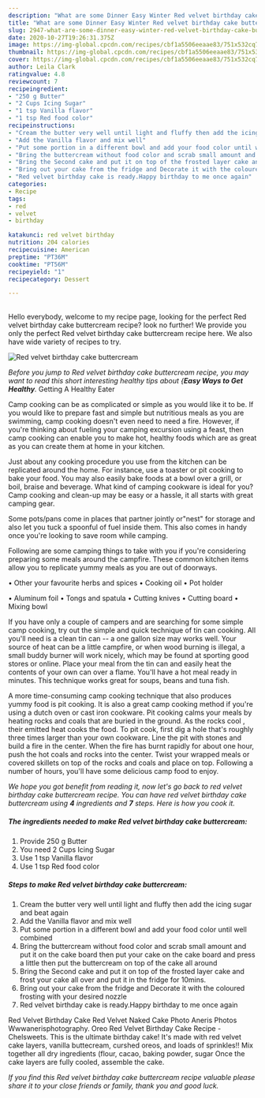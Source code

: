 ```yaml
---
description: "What are some Dinner Easy Winter Red velvet birthday cake buttercream"
title: "What are some Dinner Easy Winter Red velvet birthday cake buttercream"
slug: 2947-what-are-some-dinner-easy-winter-red-velvet-birthday-cake-buttercream
date: 2020-10-27T19:26:31.375Z
image: https://img-global.cpcdn.com/recipes/cbf1a5506eeaae83/751x532cq70/red-velvet-birthday-cake-buttercream-recipe-main-photo.jpg
thumbnail: https://img-global.cpcdn.com/recipes/cbf1a5506eeaae83/751x532cq70/red-velvet-birthday-cake-buttercream-recipe-main-photo.jpg
cover: https://img-global.cpcdn.com/recipes/cbf1a5506eeaae83/751x532cq70/red-velvet-birthday-cake-buttercream-recipe-main-photo.jpg
author: Leila Clark
ratingvalue: 4.8
reviewcount: 7
recipeingredient:
- "250 g Butter"
- "2 Cups Icing Sugar"
- "1 tsp Vanilla flavor"
- "1 tsp Red food color"
recipeinstructions:
- "Cream the butter very well until light and fluffy then add the icing sugar and beat again"
- "Add the Vanilla flavor and mix well"
- "Put some portion in a different bowl and add your food color until well combined"
- "Bring the buttercream without food color and scrab small amount and put it on the cake board then put your cake on the cake board and press a little then put the buttercream on top of the cake all around"
- "Bring the Second cake and put it on top of the frosted layer cake and frost your cake all over and put it in the fridge for 10mins."
- "Bring out your cake from the fridge and Decorate it with the coloured frosting with your desired nozzle"
- "Red velvet birthday cake is ready.Happy birthday to me once again"
categories:
- Recipe
tags:
- red
- velvet
- birthday

katakunci: red velvet birthday 
nutrition: 204 calories
recipecuisine: American
preptime: "PT36M"
cooktime: "PT56M"
recipeyield: "1"
recipecategory: Dessert

---
```

<br>
Hello everybody, welcome to my recipe page, looking for the perfect Red velvet birthday cake buttercream recipe? look no further! We provide you only the perfect Red velvet birthday cake buttercream recipe here. We also have wide variety of recipes to try.
<br>


![Red velvet birthday cake buttercream](https://img-global.cpcdn.com/recipes/cbf1a5506eeaae83/751x532cq70/red-velvet-birthday-cake-buttercream-recipe-main-photo.jpg)

<i>Before you jump to Red velvet birthday cake buttercream recipe, you may want to read this short interesting healthy tips about {<strong>Easy Ways to Get Healthy</strong>.</i>
Getting A Healthy Eater

    
Camp cooking can be as complicated or simple as you would like it to be. If you would like to prepare fast and simple but nutritious meals as you are swimming, camp cooking doesn't even need to need a fire. However, if you're thinking about fueling your camping excursion using a feast, then camp cooking can enable you to make hot, healthy foods which are as great as you can create them at home in your kitchen.

 Just about any cooking procedure you use from the kitchen can be replicated around the home. For instance, use a toaster or pit cooking to bake your food. You may also easily bake foods at a bowl over a grill, or boil, braise and beverage. What kind of camping cookware is ideal for you? Camp cooking and clean-up may be easy or a hassle, it all starts with great camping gear.

Some pots/pans come in places that partner jointly or"nest" for storage and also let you tuck a spoonful of fuel inside them. This also comes in handy once you're looking to save room while camping.

Following are some camping things to take with you if you're considering preparing some meals around the campfire. These common kitchen items allow you to replicate yummy meals as you are out of doorways.


• Other your favourite herbs and spices
• Cooking oil
• Pot holder

• Aluminum foil
• Tongs and spatula
• Cutting knives
• Cutting board
• Mixing bowl


If you have only a couple of campers and are searching for some simple camp cooking, try out the simple and quick technique of tin can cooking. All you'll need is a clean tin can -- a one gallon size may works well. Your source of heat can be a little campfire, or when wood burning is illegal, a small buddy burner will work nicely, which may be found at sporting good stores or online. Place your meal from the tin can and easily heat the contents of your own can over a flame. You'll have a hot meal ready in minutes.  This technique works great for soups, beans and tuna fish.

A more time-consuming camp cooking technique that also produces yummy food is pit cooking.  It is also a great camp cooking method if you're using a dutch oven or cast iron cookware. Pit cooking calms your meals by heating rocks and coals that are buried in the ground. As the rocks cool , their emitted heat cooks the food. To pit cook, first dig a hole that's roughly three times larger than your own cookware. Line the pit with stones and build a fire in the center. When the fire has burnt rapidly for about one hour, push the hot coals and rocks into the center. Twist your wrapped meals or covered skillets on top of the rocks and coals and place on top. Following a number of hours, you'll have some delicious camp food to enjoy.


<i>We hope you got benefit from reading it, now let's go back to red velvet birthday cake buttercream recipe. You can have red velvet birthday cake buttercream using <strong>4</strong> ingredients and <strong>7</strong> steps. Here is how you cook it.
</i>

##### The ingredients needed to make Red velvet birthday cake buttercream:

1. Provide 250 g Butter
1. You need 2 Cups Icing Sugar
1. Use 1 tsp Vanilla flavor
1. Use 1 tsp Red food color


##### Steps to make Red velvet birthday cake buttercream:

1. Cream the butter very well until light and fluffy then add the icing sugar and beat again
1. Add the Vanilla flavor and mix well
1. Put some portion in a different bowl and add your food color until well combined
1. Bring the buttercream without food color and scrab small amount and put it on the cake board then put your cake on the cake board and press a little then put the buttercream on top of the cake all around
1. Bring the Second cake and put it on top of the frosted layer cake and frost your cake all over and put it in the fridge for 10mins.
1. Bring out your cake from the fridge and Decorate it with the coloured frosting with your desired nozzle
1. Red velvet birthday cake is ready.Happy birthday to me once again


Red Velvet Birthday Cake Red Velvet Naked Cake Photo Aneris Photos Wwwanerisphotography. Oreo Red Velvet Birthday Cake Recipe - Chelsweets. This is the ultimate birthday cake! It&#39;s made with red velvet cake layers, vanilla buttecream, curshed oreos, and loads of sprinkles!! Mix together all dry ingredients (flour, cacao, baking powder, sugar Once the cake layers are fully cooled, assemble the cake. 

<i>If you find this Red velvet birthday cake buttercream recipe valuable please share it to your close friends or family, thank you and good luck.</i>
